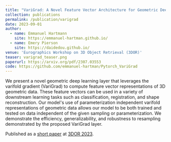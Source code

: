 ```yaml
---
title: "VariGrad: A Novel Feature Vector Architecture for Geometric Deep Learning on Unregistered Data"
collection: publications
permalink: /publication/varigrad
date: 2023-09-01
author:
  - name: Emmanuel Hartmann
    site: https://emmanuel-hartman.github.io/
  - name: Emery Pierson
    site: https://daidedou.github.io/
venue: 'Eurographics Workshop on 3D Object Retrieval (3DOR)'
teaser: varigrad_teaser.png
paperurl: https://arxiv.org/pdf/2307.03553
code: https://github.com/emmanuel-hartman/Pytorch_VariGrad
---
```


We present a novel geometric deep learning layer that leverages the varifold gradient (VariGrad) to compute feature vector representations of 3D geometric data. These feature vectors can be used in a variety of downstream learning tasks such as classification, registration, and shape reconstruction. Our model's use of parameterization independent varifold representations of geometric data allows our model to be both trained and tested on data independent of the given sampling or parameterization. We demonstrate the efficiency, generalizability, and robustness to resampling demonstrated by the proposed VariGrad layer.

Published as a [short paper](https://arxiv.org/pdf/2307.03553) at [3DOR 2023](https://sites.google.com/view/3dor2023).